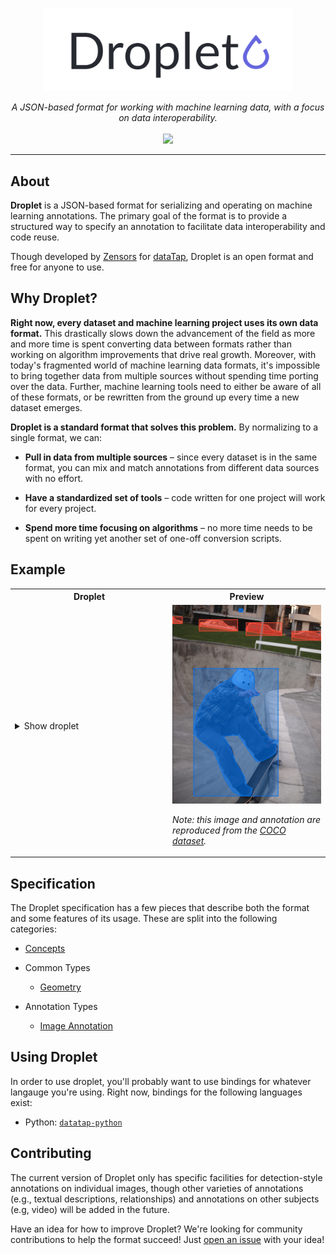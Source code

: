 <p align="center">
<img src="./assets/logo.png" width="400">
</p>

<p align="center" style="font-style: italic">
A JSON-based format for working with machine learning data, with a focus on data interoperability.

<br />
<br />

<a href="https://www.gnu.org/licenses/gpl-3.0">
  <img src="https://img.shields.io/badge/License-GPLv3-blue.svg" />
</a>
</p>

---

## About

**Droplet** is a JSON-based format for serializing and operating on machine learning annotations.  The primary goal of the format is to provide a structured way to specify an annotation to facilitate data interoperability and code reuse.

Though developed by [Zensors](https://zensors.com) for [dataTap](https://datatap.dev), Droplet is an open format and free for anyone to use.

## Why Droplet?

**Right now, every dataset and machine learning project uses its own data format.**  This drastically slows down the advancement of the field as more and more time is spent converting data between formats rather than working on algorithm improvements that drive real growth.  Moreover, with today's fragmented world of machine learning data formats, it's impossible to bring together data from multiple sources without spending time porting over the data.  Further, machine learning tools need to either be aware of all of these formats, or be rewritten from the ground up every time a new dataset emerges.

**Droplet is a standard format that solves this problem.**  By normalizing to a single format, we can:

- **Pull in data from multiple sources** – since every dataset is in the same format, you can mix and match annotations from different data sources with no effort.

- **Have a standardized set of tools** – code written for one project will work for every project.

- **Spend more time focusing on algorithms** – no more time needs to be spent on writing yet another set of one-off conversion scripts.

## Example

<table class="preview-table">
<tr>
<th style="width: 50%">Droplet</th>
<th style="width: 50%">Preview</th>
</tr>
<tr>
<td>

<details><summary>Show droplet</summary>

```json
{
  "kind": "ImageAnnotation",
  "image": {
    "paths": [
      "http://images.cocodataset.org/train2017/000000541901.jpg",
      "http://farm6.staticflickr.com/5310/5619616662_c1e5b34bd3_z.jpg"
    ]
  },
  "classes": {
    "car": {
      "instances": [
        {
          "boundingBox": {
            "rectangle": [[0.1778,0.0741],[0.4367,0.1315]]
          },
          "segmentation": {
            "mask": [
              [
                [0.1801,0.1047],
                [0.1881,0.0868],
                [0.2129,0.0875],
                [0.2478,0.0741],
                [0.3313,0.0823],
                [0.3751,0.1062],
                [0.4129,0.1129],
                [0.4307,0.1241],
                [0.4367,0.1315],
                [0.3989,0.1286],
                [0.1778,0.1069],
                [0.1856,0.1023]
              ]
            ]
          }
        },
        {
          "boundingBox": {
            "rectangle": [[0.8004,0.1322],[0.9991,0.1779]]
          },
          "segmentation": {
            "mask": [
              [
                [0.8187,0.1648],
                [0.9991,0.1779],
                [0.9967,0.1569],
                [0.9613,0.1386],
                [0.8662,0.1322],
                [0.8382,0.1423],
                [0.8040,0.1395],
                [0.8004,0.1569]
              ]
            ]
          }
        },
        {
          "boundingBox": {
            "rectangle": [[0.4938,0.0892],[0.7335,0.1539]]
          },
          "segmentation": {
            "mask": [
              [
                [0.5872,0.1420],
                [0.4938,0.1324],
                [0.4995,0.1087],
                [0.5168,0.0892],
                [0.5571,0.0926],
                [0.5979,0.0959]
              ],
              [
                [0.6120,0.0985],
                [0.6391,0.1011],
                [0.6463,0.1063],
                [0.6671,0.1226],
                [0.6873,0.1268],
                [0.6844,0.1493],
                [0.6053,0.1437]
              ],
              [
                [0.6957,0.1300],
                [0.7140,0.1333],
                [0.7291,0.1374],
                [0.7335,0.1400],
                [0.7311,0.1539],
                [0.6942,0.1509]
              ]
            ]
          }
        },
        {
          "boundingBox": {
            "rectangle": [[0.0000,0.0598],[0.0648,0.0936]]
          },
          "segmentation": {
            "mask": [
              [
                [0.0000,0.0598],
                [0.0235,0.0748],
                [0.0611,0.0832],
                [0.0648,0.0926],
                [0.0623,0.0936],
                [0.0348,0.0926],
                [0.0035,0.0917],
                [0.0000,0.0607]
              ]
            ]
          }
        }
      ]
    },
    "person": {
      "instances": [
        {
          "boundingBox": {
            "rectangle": [[0.1411,0.3198],[0.7087,0.9617]]
          },
          "segmentation": {
            "mask": [
              [
                [0.4444,0.3198],
                [0.4835,0.3221],
                [0.5195,0.3311],
                [0.5405,0.3401],
                [0.5495,0.3649],
                [0.5495,0.4009],
                [0.5465,0.4234],
                [0.5676,0.4392],
                [0.5826,0.4527],
                [0.5405,0.4595],
                [0.5285,0.4640],
                [0.5195,0.4887],
                [0.5495,0.5315],
                [0.5766,0.5946],
                [0.6486,0.6734],
                [0.6787,0.6779],
                [0.7087,0.6847],
                [0.6937,0.7005],
                [0.6937,0.7433],
                [0.6637,0.7613],
                [0.6066,0.7838],
                [0.5676,0.7883],
                [0.5556,0.7815],
                [0.4414,0.6554],
                [0.3393,0.6599],
                [0.3784,0.7050],
                [0.4024,0.7523],
                [0.4324,0.8063],
                [0.4835,0.8649],
                [0.4955,0.9077],
                [0.5345,0.9234],
                [0.5285,0.9505],
                [0.5135,0.9617],
                [0.4745,0.9617],
                [0.4054,0.9414],
                [0.3484,0.8739],
                [0.2763,0.7387],
                [0.1832,0.6802],
                [0.1411,0.6441],
                [0.1592,0.5495],
                [0.2222,0.4572],
                [0.3153,0.4009],
                [0.3514,0.3851],
                [0.3874,0.3716]
              ]
            ]
          }
        },
        {
          "boundingBox": {
            "rectangle": [[0.4468,0.0199],[0.4716,0.0353]]
          },
          "segmentation": {
            "mask": [
              [
                [0.4468,0.0305],
                [0.4501,0.0265],
                [0.4526,0.0219],
                [0.4549,0.0199],
                [0.4601,0.0199],
                [0.4641,0.0216],
                [0.4660,0.0240],
                [0.4687,0.0282],
                [0.4712,0.0318],
                [0.4716,0.0341],
                [0.4658,0.0353],
                [0.4528,0.0344],
                [0.4489,0.0344],
                [0.4476,0.0327],
                [0.4506,0.0318],
                [0.4487,0.0307]
              ]
            ]
          }
        }
      ]
    }
  }
}
```

</details>

</code></pre>
</td>
<td>
<img src="./assets/example.png" />

_Note: this image and annotation are reproduced from the [COCO dataset](https://cocodataset.org/)._
</td>
</tr>
</table>

## Specification

The Droplet specification has a few pieces that describe both the format and some features of its usage.  These are split into the following categories:

- [Concepts](./concepts.md)

- Common Types
  - [Geometry](./common/geometry.md)

- Annotation Types
  - [Image Annotation](./annotations/image-annotation.md)

## Using Droplet

In order to use droplet, you'll probably want to use bindings for whatever langauge you're using.  Right now, bindings for the following languages exist:

- Python: [`datatap-python`](https://github.com/zensors/datatap-python)

## Contributing

The current version of Droplet only has specific facilities for detection-style annotations on individual images, though other varieties of annotations (e.g., textual descriptions, relationships) and annotations on other subjects (e.g, video) will be added in the future.

Have an idea for how to improve Droplet?  We're looking for community contributions to help the format succeed!  Just [open an issue](https://github.com/zensors/droplet/issues) with your idea!
